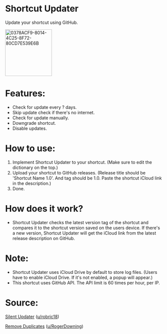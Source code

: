 # Shortcut Updater 

Update your shortcut using GitHub.

<img width="150" alt="0378ACF9-8014-4C25-8F72-80CD7E539E6B" src="https://user-images.githubusercontent.com/82555878/210124744-680186bc-e300-458f-9820-084acc4b0d09.png">

# Features:
- Check for update every ? days.
- Skip update check if there's no internet.
- Check for update manually.
- Downgrade shortcut.
- Disable updates.

# How to use:
1. Implement Shortcut Updater to your shortcut. (Make sure to edit the dictionary on the top.)
2. Upload your shortcut to GitHub releases. (Release title should be 'Shortcut Name 1.0'. And tag should be 1.0. Paste the shortcut iCloud link in the description.)
3. Done.

# How does it work?
- Shortcut Updater checks the latest version tag of the shortcut and compares it to the shortcut version saved on the users device. If there's a new version, Shortcut Updater will get the iCloud link from the latest release description on GitHub.

# Note:
- Shortcut Updater uses iCloud Drive by default to store log files. (Users have to enable iCloud Drive. If it's not enabled, a popup will appear.)
- This shortcut uses GitHub API. The API limit is 60 times per hour, per IP.

# Source:

[Silent Updater](https://www.reddit.com/r/shortcuts/comments/k094tf/shortcut_updater_tutorial/) ([u/robric18](https://www.reddit.com/user/robric18))

[Remove Duplicates](https://www.reddit.com/r/shortcuts/comments/fv1l2u/comment/fmfzzn3/) ([u/RogerDowning](https://www.reddit.com/user/RogerDowning))
